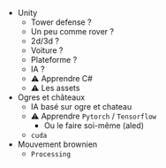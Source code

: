 
- Unity
  - Tower defense ?
  - Un peu comme rover ?
  - 2d/3d ?
  - Voiture ?
  - Plateforme ?
  - IA ?
  - ⚠️ Apprendre C#
  - ⚠️ Les assets
- Ogres et châteaux
  - IA basé sur ogre et chateau
  - ⚠️ Apprendre `Pytorch` / `Tensorflow`
    - Ou le faire soi-même (aled)
  - `cuda`
- Mouvement brownien
  - `Processing`